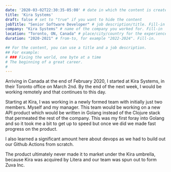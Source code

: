 ```yaml
---
date: '2020-03-02T22:30:35-05:00' # date in which the content is created - defaults to "today"
title: 'Kira Systems'
draft: false # set to "true" if you want to hide the content
jobTitle: "Senior Software Developer" # job description/title. Fill-in
company: "Kira Systems" # name of the company you worked for. Fill-in
location: "Toronto, ON, Canada" # place/city/country for the experience. Fill-in.
duration: "2020-2021" # from-to, for example "2022-2024". Fill-in.

## For the content, you can use a title and a job description.
## For example:
# ### Fixing the world, one byte at a time
# The beginning of a great career.
#
---
```

Arriving in Canada at the end of February 2020, I started at Kira Systems, in their Toronto office on March 2nd.
By the end of the next week, I would be working remotely and that continues to this day.

Starting at Kira, I was working in a newly formed team with initially just two members. Myself and my manager.
This team would be working on a new API product which would be written in Golang instead of the Clojure stack that
permeated the rest of the company. This was my first foray into Golang and so it took me a bit to get up to speed but
once we did we made fast progress on the product.

I also learned a significant amount here about devops as we had to build out our Github Actions from scratch.

The product ultimately never made it to market under the Kira umbrella, because Kira was acquired by Litera and our
team was spun out to form Zuva Inc.
